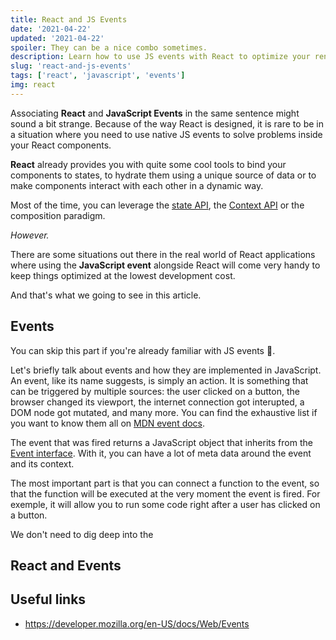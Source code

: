 ```yaml
---
title: React and JS Events
date: '2021-04-22'
updated: '2021-04-22'
spoiler: They can be a nice combo sometimes.
description: Learn how to use JS events with React to optimize your renders.
slug: 'react-and-js-events'
tags: ['react', 'javascript', 'events']
img: react
---
```


Associating **React** and **JavaScript Events** in the same sentence might sound a bit strange. Because of the way React is designed, it is rare to be in a situation
where you need to use native JS events to solve problems inside your React components.

**React** already provides you with quite some cool tools to bind your components to states, to hydrate them using a unique source of data or to make components
interact with each other in a dynamic way.

Most of the time, you can leverage the [state API](https://reactjs.org/docs/hooks-reference.html#usestate), the [Context API](https://reactjs.org/docs/hooks-reference.html#usecontext) or
the composition paradigm.

_However._

There are some situations out there in the real world of React applications where using the **JavaScript event** alongside React will come very handy to keep things optimized at the lowest development cost.

And that's what we going to see in this article.

## Events

You can skip this part if you're already familiar with JS events 🙂.

Let's briefly talk about events and how they are implemented in JavaScript. An event, like its name suggests, is simply an action. It is something that can be triggered by multiple sources: the user clicked on a button,
the browser changed its viewport, the internet connection got interupted, a DOM node got mutated, and many more. You can find the exhaustive list if you want to know them all on [MDN event docs](https://developer.mozilla.org/en-US/docs/Web/Events#event_index).

The event that was fired returns a JavaScript object that inherits from the [Event interface](https://developer.mozilla.org/en-US/docs/Web/API/Event). With it, you can have a lot of meta data around the event and its context.

The most important part is that you can connect a function to the event, so that the function will be executed at the very moment the event is fired. For exemple, it will allow you to run some code right after a user has clicked on a button.

We don't need to dig deep into the

## React and Events

## Useful links

- https://developer.mozilla.org/en-US/docs/Web/Events
